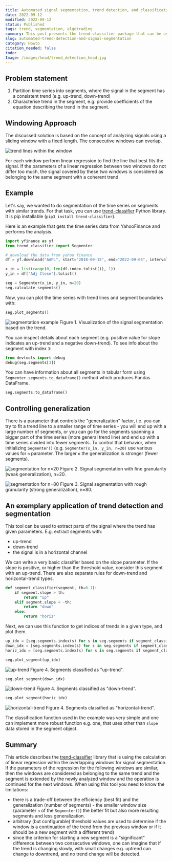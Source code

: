 ```yaml
---
title: Automated signal segmentation, trend detection, and classification
date: 2022-09-12
modified: 2022-09-12
status: Published
tags: trend, segmentation, algotrading
summary: This post presents the trend-classifier package that can be used for signal segmentation into parts where the trend is coherent.
slug: automated-trend-detection-and-signal-segmentation
category: Howto
citation_needed: false
todo:
Image: /images/head/trend_detection_head.jpg
---
```


## Problem statement
1. Partition time series into segments, where the signal in the segment has a consistent trend (e.g. up-trend, down-trend)
2. Characterise trend in the segment, e.g. provide coefficients of the equation describing the trend in the segment.

## Windowing Approach
The discussed solution is based on the concept of analyzing signals using a sliding window with a fixed length. The consecutive windows can overlap.

![trend lines within the window](../images/trend_segmentation/trend_in_windows.jpg)

For each window perform linear regression to find the line that best fits the signal. If the parameters of a linear regression between two windows do not differ too much, the signal covered by these two windows is considered as belonging to the same segment with a coherent trend.

## Example

Let's say, we wanted to do segmentation of the time series on segments with similar trends. For that task, you can use [trend-classifier](https://pypi.org/project/trend-classifier/) Python library. It is pip installable (`pip3 install trend-classifier`).

Here is an example that gets the time series data from YahooFinance and performs the analysis.

```python
import yfinance as yf
from trend_classifier import Segmenter

# download the data from yahoo finance
df = yf.download("AAPL", start="2018-09-15", end="2022-09-05", interval="1d", progress=False)

x_in = list(range(0, len(df.index.tolist()), 1))
y_in = df["Adj Close"].tolist()

seg = Segmenter(x_in, y_in, n=20)
seg.calculate_segments()
```

Now, you can plot the time series with trend lines and segment boundaries with:

```python
seg.plot_segments()
```

![segmentation example](../images/trend_segmentation/screenshoot_1.jpg)
Figure 1. Visualization of the signal segmentation based on the trend.

You can inspect details about each segment (e.g. positive value for slope indicates an up-trend and a negative down-trend). To see info about the segment with index `3`:

```python
from devtools import debug
debug(seg.segments[3])
```

You can have information about all segments in tabular form using `Segmenter.segments.to_dataframe()` method which produces Pandas DataFrame.

```python
seg.segments.to_dataframe()
```

## Controlling generalization
There is a parameter that controls the "generalization" factor, i.e. you can try to fit a trend line to a smaller range of time series - you will end up with a large number of segments, or you can go for the segments spanning a bigger part of the time series (more general trend line) and end up with a time series divided into fewer segments. To control that behavior, when initializing `Segmenter()` (e.g. `Segmenter(x_in, y_in, n=20)` use various values for `n` parameter. The larger `n` the generalization is stronger (fewer segments).

![segmentation for n=20](../images/trend_segmentation/segments_n_20.jpg)
Figure 2. Signal segmentation with fine granularity (weak generalization), n=20.

![segmentation for n=80](../images/trend_segmentation/segments_n_80.jpg)
Figure 3. Signal segmentation with rough granularity (strong generalization), n=80.

## An exemplary application of trend detection and segmentation
This tool can be used to extract parts of the signal where the trend has given parameters. E.g. extract segments with:
- up-trend
- down-trend
- the signal is in a horizontal channel

We can write a very basic classifier based on the slope parameter. If the slope is positive, or higher than the threshold value, consider this segment with an up-trend. There are also separate rules for down-trend and horizontal-trend types.
```python
def segment_classifier(segment, th=0.1):
    if segment.slope > th:
        return "up"
    elif segment.slope < -th:
        return "down"
    else:
        return "horiz"
```

Next, we can use this function to get indices of trends in a given type, and plot them.
```python
up_idx = [seg.segments.index(s) for s in seg.segments if segment_classifier(s) == "up"]
down_idx = [seg.segments.index(s) for s in seg.segments if segment_classifier(s) == "down"]
horiz_idx = [seg.segments.index(s) for s in seg.segments if segment_classifier(s) == "horiz"]
```

```python
seg.plot_segment(up_idx)
```

![up-trend](../images/trend_segmentation/uptrend.jpg)
Figure 4. Segments classified as "up-trend".

```python
seg.plot_segment(down_idx)
```

![down-trend](../images/trend_segmentation/downtrend.jpg)
Figure 4. Segments classified as "down-trend".

```python
seg.plot_segment(horiz_idx)
```

![horizontal-trend](../images/trend_segmentation/horiz_trend.jpg)
Figure 4. Segments classified as "horizontal-trend".

The classification function used in the example was very simple and one can implement more robust function e.g. one, that uses other than `slope` data stored in the segment object.

## Summary
This article describes the [trend-classifier](https://pypi.org/project/trend-classifier/) library that is using the calculation of linear regression within the overlapping windows for signal segmentation. If the parameters of the regression for the following windows are similar, then the windows are considered as belonging to the same trend and the segment is extended by the newly analyzed window and the operation is continued for the next windows. When using this tool you need to know the limitations:
- there is a trade-off between the efficiency (best fit) and the generalization (number of segments) - the smaller window size (parameter `n` of the `Segmenter()`) the better fit but also more resulting segments and less generalization.
- arbitrary (but configurable) threshold values are used to determine if the window is a continuation of the trend from the previous window or if it should be a new segment with a different trend)
- since the criterion for starting a new segment is a "significant" difference between two consecutive windows, one can imagine that if the trend is changing slowly, with small changes e.g. uptrend can change to downtrend, and no trend change will be detected.
